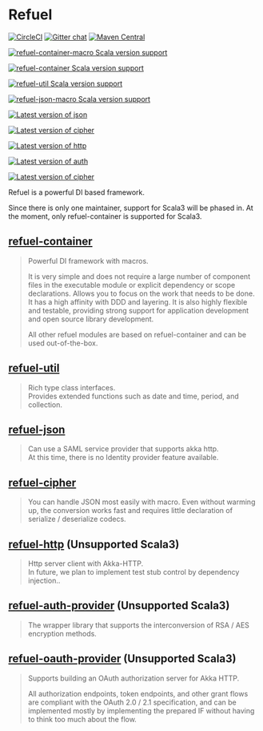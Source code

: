# Refuel

[![CircleCI](https://circleci.com/gh/giiita/refuel/tree/master.svg?style=svg)](https://circleci.com/gh/giiita/refuel/tree/master)
[![Gitter chat](https://badges.gitter.im/Join%20Chat.svg)](https://gitter.im/phylage/refuel)
[![Maven Central](https://maven-badges.herokuapp.com/maven-central/com.phylage/refuel-container_3/badge.svg)](https://search.maven.org/artifact/com.phylage/refuel-container_3)

[![refuel-container-macro Scala version support](https://index.scala-lang.org/giiita/refuel/refuel-container-macro/latest-by-scala-version.svg)](https://index.scala-lang.org/giiita/refuel/refuel-container-macro)

[![refuel-container Scala version support](https://index.scala-lang.org/giiita/refuel/refuel-container/latest-by-scala-version.svg)](https://index.scala-lang.org/giiita/refuel/refuel-container)

[![refuel-util Scala version support](https://index.scala-lang.org/giiita/refuel/refuel-util/latest-by-scala-version.svg)](https://index.scala-lang.org/giiita/refuel/refuel-util)

[![refuel-json-macro Scala version support](https://index.scala-lang.org/giiita/refuel/refuel-json-macro/latest-by-scala-version.svg)](https://index.scala-lang.org/giiita/refuel/refuel-json-macro)

[![Latest version of json](https://index.scala-lang.org/giiita/refuel/refuel-json/latest.svg)](https://index.scala-lang.org/giiita/refuel/refuel-json)

[![Latest version of cipher](https://index.scala-lang.org/giiita/refuel/refuel-cipher/latest.svg)](https://index.scala-lang.org/giiita/refuel/refuel-cipher)

[![Latest version of http](https://index.scala-lang.org/giiita/refuel/refuel-http/latest.svg)](https://index.scala-lang.org/giiita/refuel/refuel-http)

[![Latest version of auth](https://index.scala-lang.org/giiita/refuel/refuel-auth-provider/latest.svg)](https://index.scala-lang.org/giiita/refuel/refuel-auth-provider)

[![Latest version of cipher](https://index.scala-lang.org/giiita/refuel/refuel-oauth-provider/latest.svg)](https://index.scala-lang.org/giiita/refuel/refuel-oauth-provider)

<p>
Refuel is a powerful DI based framework.

Since there is only one maintainer, support for Scala3 will be phased in.
At the moment, only refuel-container is supported for Scala3.
</p>


## [refuel-container](https://github.com/giiita/refuel/tree/master/refuel-container)

> Powerful DI framework with macros.
> 
> It is very simple and does not require a large number of component files in the executable module or explicit dependency or scope declarations. Allows you to focus on the work that needs to be done.
> It has a high affinity with DDD and layering. It is also highly flexible and testable, providing strong support for application development and open source library development.
> 
> All other refuel modules are based on refuel-container and can be used out-of-the-box.

## [refuel-util](https://github.com/giiita/refuel/tree/master/refuel-util)

> Rich type class interfaces.<br/>
> Provides extended functions such as date and time, period, and collection.

## [refuel-json](https://github.com/giiita/refuel/tree/master/refuel-json)

> Can use a SAML service provider that supports akka http.<br/>
> At this time, there is no Identity provider feature available.<br/>

## [refuel-cipher](https://github.com/giiita/refuel/tree/master/refuel-cipher)

> You can handle JSON most easily with macro.
> Even without warming up, the conversion works fast and requires little declaration of serialize / deserialize codecs.

## [refuel-http](https://github.com/giiita/refuel/tree/master/refuel-http) (Unsupported Scala3)

> Http server client with Akka-HTTP.<br/>
> In future, we plan to implement test stub control by dependency injection..<br/>

## [refuel-auth-provider](https://github.com/giiita/refuel/tree/master/refuel-auth-provider) (Unsupported Scala3)

> The wrapper library that supports the interconversion of RSA / AES encryption methods.

## [refuel-oauth-provider](https://github.com/giiita/refuel/tree/master/refuel-oauth-provider) (Unsupported Scala3)

> Supports building an OAuth authorization server for Akka HTTP.
>
>All authorization endpoints, token endpoints, and other grant flows are compliant with the OAuth 2.0 / 2.1 specification, and can be implemented mostly by implementing the prepared IF without having to think too much about the flow.
